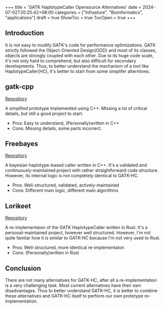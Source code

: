 +++
title = 'GATK HaplotypeCaller Opensource Alternatives'
date = 2024-07-02T20:25:42+08:00
categories = ["Infrasture", "Bioinformatics", "applications"]
draft = true
ShowToc = true
TocOpen = true
+++

## Introduction

It is not easy to modify GATK's code for performance optimizations. GATK strictly followed the Object-Oriented Design(OOD) and most of its classes, objects are strongly coupled with each other. Due to its huge code scale, it's not only hard to comprehend, but also difficult for secondary developments. Thus, to better understand the mechanism of a tool like HaplotypeCaller(HC), it's better to start from some simplifer alterntives.

## gatk-cpp

[Repository](https://github.com/hewillk/gatk-cpp)

A simplfied prototype implemented using C++. Missing a lot of critical details, but still a good project to start.

- Pros: Easy to understand, (Personally)written in C++
- Cons: Missing details, some parts incorrect.

## Freebayes

[Repository](https://github.com/freebayes/freebayes)

A bayesian haplotype-based caller written in C++. It's a validated and continuously-maintained project with rather straightforward code structure. However, its internal logic is not completely identical to GATK-HC.

- Pros: Well-structured, validated, actively-maintained
- Cons: Different main logic, different main algorithms

## Lorikeet

[Repository](https://github.com/rhysnewell/Lorikeet)

A re-implementaion of the GATK HaplotypeCaller written in Rust. It's a personal-maintained project, however well structured. However, I'm not quite familar how it is similar to GATK-HC because I'm not very used to Rust.

- Pros: Well-structured, more identical re-implementaion
- Cons: (Personally)written in Rust

## Conclusion

There are not many alternatives for GATK-HC, after all a re-implementation is a very challenging task. Most current alternatives have their own disadvantages. Thus to better understand GATK-HC, it is better to combine these alternatives and GATK-HC itself to perform our own prototype re-implementation.